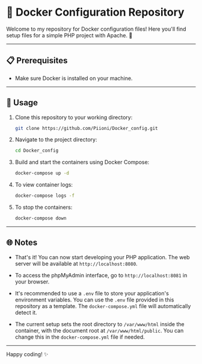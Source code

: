 # 🐳 Docker Configuration Repository

Welcome to my repository for Docker configuration files! Here you'll find setup files for a simple PHP project with Apache. 🚀

---

## 📋 Prerequisites
- Make sure Docker is installed on your machine.

---

## 🚀 Usage
1. Clone this repository to your working directory:
   ```bash
   git clone https://github.com/Piioni/Docker_config.git
   ```
   
2. Navigate to the project directory:
   ```bash
   cd Docker_config
   ```

3. Build and start the containers using Docker Compose:
   ```bash
   docker-compose up -d
   ```

4. To view container logs:
   ```bash
   docker-compose logs -f
   ```

5. To stop the containers:
   ```bash
   docker-compose down
   ```

---

## 🌐 Notes
- That's it! You can now start developing your PHP application. The web server will be available at `http://localhost:8080`.


- To access the phpMyAdmin interface, go to `http://localhost:8081` in your browser.


- It's recommended to use a `.env` file to store your application's environment variables. You can use the `.env` file provided in this repository as a template. The `docker-compose.yml` file will automatically detect it.


- The current setup sets the root directory to `/var/www/html` inside the container, with the document root at `/var/www/html/public`. You can change this in the `docker-compose.yml` file if needed.


---

Happy coding! ✨
